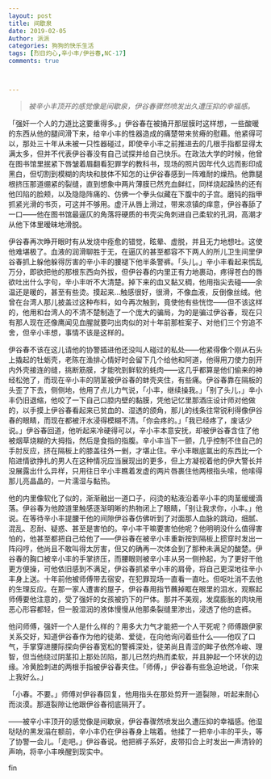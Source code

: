 ```yaml
---
layout: post
title: 间歇泉
date: 2019-02-05
Author: 派派
categories: 狗狗的快乐生活
tags: [烈日灼心,辛小丰/伊谷春,NC-17]
comments: true



---
```

>*被辛小丰顶开的感觉像是间歇泉，伊谷春骤然喷发出久遭压抑的幸福感。*

「强奸一个人的力道比这要重得多。」伊谷春在被捅开那层膜时这样想，一些酸暖的东西从他的腿间滑下来，给辛小丰的性器造成的痛楚带来贫瘠的慰藉。他紧得可以，那处三十年从未被一只性器碰过，即使辛小丰之前推进去的几根手指都显得太满太多，但并不代表伊谷春没有自己试探并给自己快乐。在政法大学的时候，他曾在图书馆里抿紧下唇皱着眉翻看犯罪学的教科书，现场的照片因年代久远而影印成黑白，但切割到模糊的肉块和肢体不知怎的让伊谷春感到一阵难耐的燥热。他靠腿根挤压那道绷紧的裂缝，直到想象中两片薄膜已然充血鲜红，同样烧起躁热的还有他凹陷的脸颊，以及隐隐阵痛的、仿佛一个拳头似藏在下腹中的子宫。磨钝的指甲抓紧光滑的书页，可这并不够用。虚汗从唇上滑过，带来凉镇的痒意，伊谷春舔了一口——他在图书馆最逼仄的角落将硬质的书壳尖角刺进自己柔软的孔洞，高潮才从他下体里暧昧地滑脱。

伊谷春再次睁开眼时有从发烧中痊愈的错觉，眩晕、虚脱，并且无力地想吐。这使他难堪极了。血液的润滑聊胜于无，在逼仄的甚至都容不下两人的所儿卫生间里伊谷春抓上躲他躲得厉害的辛小丰的腰褪下他半条警裤。「头儿。」辛小丰看起来慌乱万分，即欲把他的那根东西向外拔，但伊谷春的内里正有力地裹动，疼得苍白的唇欲吐出什么字句，辛小丰听不大清楚。掉下来的血又黏又稠，他用指尖去碰——余温还是暖的，甚至有些烫。摸起来…触感很好，很滑，不像血液，反倒像丝绒。他曾在台湾人那儿披盖过这种布料，如今再次触到，竟使他有些恍惚——但不该这样的，他用和台湾人的不清不楚制造了一个庞大的骗局，为的是骗过伊谷春，现在只有那人现在还像鹰闻见血腥就要叼出肉似的对十年前那桩案子、对他们三个穷追不舍，但辛小丰想，事情不该是这样的。

伊谷春不该在这儿请他的协警插进他还没叫人碰过的私处——他紧得像个刚从石头上撬起的牡蛎壳，老陈在渔排心情好时会留下几个给他和阿道，他得用刀使力剖开内外壳接连的缝，挑断筋膜，才能吮到鲜软的蚝肉——这几乎都算是他们偷来的神经松弛了，而现在辛小丰的阴茎被伊谷春的蚌壳夹住，有些痛。伊谷春靠在隔板的头歪了下去，侧侧地，他用了点儿力气说，「小丰，继续操我。」「别了头儿，」辛小丰仍旧退缩，他咬了一下自己口腔内壁的黏膜，凭他记忆里那酒庄设计师对他做的，以手摸上伊谷春看起来已贫血的、湿透的颌角，那儿的线条往常锐利得像伊谷春的眼睛，而现在都被汗水浸得模糊不清。「你会疼的。」「我已经疼了，废话少说。」伊谷春回道，他听起来冷硬得可以，辛小丰本意安抚，却被伊谷春含住了他被烟草烧糊的大拇指，然后是食指的指腹。辛小丰当下一颤，几乎控制不住自己的手肘反应，挤在隔板上的膝盖往外一剉，才堪止住。辛小丰眼底氲出的东西比一个陷进情欲挣扎的男人在这种情况应当展现出的更多，但上方凝视着他的伊大警长并没展露出什么异样，只用往日辛小丰瞧着发虚的两片唇裹住他两根指头嗦，他嗦得那儿亮晶晶的，一片濡湿与黏热。

他的内里像软化了似的，渐渐融出一道口子，闷烫的粘液沿着辛小丰的肉茎缓缓滴落。伊谷春为他腔道里触感逐渐明晰的热物闭上了眼睛，「别让我求你，小丰。」他说。在等待辛小丰提腰干他的间隙伊谷春仿佛听到了对面那人血脉的跳动，细腻、混乱、忍耐、疑惑、甚至是害怕的。辛小丰干嘛要害怕他呢？他明明没什么值得害怕的，他甚至都把自己给他了——伊谷春在被辛小丰重新按到隔板上掼穿时发出一阵闷哼，他尚且不敢叫得太厉害，但又的确再一次体会到了那种未满足的酸楚。伊谷春的胸口被辛小丰的手掌挤压，而腰眼则被辛小丰从另一侧拎起，为了更好干他更方便操，可他依旧感到不满足，伊谷春抓紧辛小丰的肩骨，将自己更深地往辛小丰身上送。十年前他被师傅带去宿安，在犯罪现场一直看一直吐。但呕吐消不去他的生理反应。在那一家人遭害的屋子，伊谷春用指节蘸掉眶在眼里的泪水，观察起师傅要他注意的，受了强奸的女孩被扔下的尸体。那并不美观，发腐膨胀的肉块用恶心形容都轻，但一股湿润的液体慢慢从他那条裂缝里渗出，浸透了他的底裤。

他问师傅，强奸一个人是什么样的？用多大力气才能把一个人干死呢？师傅跟伊家关系交好，知道伊谷春作为他的徒弟、爱徒，在向他询问着些什么——他叹了口气，手掌穿进腰际探向伊谷春宽松的警裤深处，徒弟尚且青涩的眸子依然冷峻、理智，但当他绕过阴茎扣上那处凹陷，那儿已然灼热而柔软，并且肿起一个环状的边缘。冷黄脸刺进的两根手指被伊谷春夹住。「师傅，」伊谷春有些急迫地说，「你来上我好么。」

「小春。不要。」师傅对伊谷春回复，他用指头在那处剪开一道裂隙，听起来耐心而淡漠。那道裂隙让他跟伊谷春彻底隔开了。

——被辛小丰顶开的感觉像是间歇泉，伊谷春骤然喷发出久遭压抑的幸福感。他湿哒哒的黑发溻在额前，辛小丰仍在伊谷春身上喘着。他揉了一把辛小丰的平头，等了协警一会儿。「走吧。」伊谷春说。他把裤子系好，皮带扣合上时发出一声清铃的声响，将辛小丰唤醒到现实中。


fin

